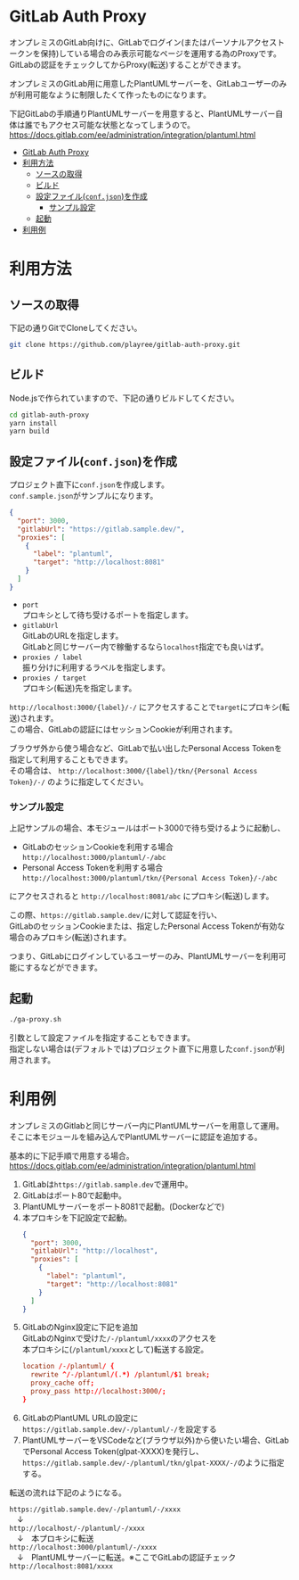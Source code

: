 # GitLab Auth Proxy

オンプレミスのGitLab向けに、GitLabでログイン(またはパーソナルアクセストークンを保持)している場合のみ表示可能なページを運用する為のProxyです。\
GitLabの認証をチェックしてからProxy(転送)することができます。

オンプレミスのGitLab用に用意したPlantUMLサーバーを、GitLabユーザーのみが利用可能なように制限したくて作ったものになります。

下記GitLabの手順通りPlantUMLサーバーを用意すると、PlantUMLサーバー自体は誰でもアクセス可能な状態となってしまうので。\
https://docs.gitlab.com/ee/administration/integration/plantuml.html

- [GitLab Auth Proxy](#gitlab-auth-proxy)
- [利用方法](#利用方法)
  - [ソースの取得](#ソースの取得)
  - [ビルド](#ビルド)
  - [設定ファイル(`conf.json`)を作成](#設定ファイルconfjsonを作成)
    - [サンプル設定](#サンプル設定)
  - [起動](#起動)
- [利用例](#利用例)


# 利用方法

## ソースの取得

下記の通りGitでCloneしてください。

```sh
git clone https://github.com/playree/gitlab-auth-proxy.git
```

## ビルド

Node.jsで作られていますので、下記の通りビルドしてください。

```sh
cd gitlab-auth-proxy
yarn install
yarn build
```

## 設定ファイル(`conf.json`)を作成

プロジェクト直下に`conf.json`を作成します。\
`conf.sample.json`がサンプルになります。

```json
{
  "port": 3000,
  "gitlabUrl": "https://gitlab.sample.dev/",
  "proxies": [
    {
      "label": "plantuml",
      "target": "http://localhost:8081"
    }
  ]
}
```

- `port`\
  プロキシとして待ち受けるポートを指定します。
- `gitlabUrl`\
  GitLabのURLを指定します。\
  GitLabと同じサーバー内で稼働するなら`localhost`指定でも良いはず。
- `proxies / label`\
  振り分けに利用するラベルを指定します。
- `proxies / target`\
  プロキシ(転送)先を指定します。

`http://localhost:3000/{label}/-/`
にアクセスすることで`target`にプロキシ(転送)されます。\
この場合、GitLabの認証にはセッションCookieが利用されます。

ブラウザ外から使う場合など、GitLabで払い出したPersonal Access Tokenを指定して利用することもできます。\
その場合は、
`http://localhost:3000/{label}/tkn/{Personal Access Token}/-/`
のように指定してください。

### サンプル設定

上記サンプルの場合、本モジュールはポート3000で待ち受けるように起動し、

- GitLabのセッションCookieを利用する場合\
  `http://localhost:3000/plantuml/-/abc`
- Personal Access Tokenを利用する場合\
  `http://localhost:3000/plantuml/tkn/{Personal Access Token}/-/abc`

にアクセスされると
`http://localhost:8081/abc`
にプロキシ(転送)します。

この際、`https://gitlab.sample.dev/`に対して認証を行い、\
GitLabのセッションCookieまたは、指定したPersonal Access Tokenが有効な場合のみプロキシ(転送)されます。

つまり、GitLabにログインしているユーザーのみ、PlantUMLサーバーを利用可能にするなどができます。

## 起動

```sh
./ga-proxy.sh
```

引数として設定ファイルを指定することもできます。\
指定しない場合は(デフォルトでは)プロジェクト直下に用意した`conf.json`が利用されます。

# 利用例

オンプレミスのGitlabと同じサーバー内にPlantUMLサーバーを用意して運用。\
そこに本モジュールを組み込んでPlantUMLサーバーに認証を追加する。

基本的に下記手順で用意する場合。\
https://docs.gitlab.com/ee/administration/integration/plantuml.html

1. GitLabは`https://gitlab.sample.dev`で運用中。
2. GitLabはポート80で起動中。
3. PlantUMLサーバーをポート8081で起動。(Dockerなどで)
4. 本プロキシを下記設定で起動。
    ```json
    {
      "port": 3000,
      "gitlabUrl": "http://localhost",
      "proxies": [
        {
          "label": "plantuml",
          "target": "http://localhost:8081"
        }
      ]
    }
    ```
5. GitLabのNginx設定に下記を追加\
   GitLabのNginxで受けた`/-/plantuml/xxxx`のアクセスを\
   本プロキシに(`/plantuml/xxxx`として)転送する設定。
    ```conf
    location /-/plantuml/ { 
      rewrite ^/-/plantuml/(.*) /plantuml/$1 break;
      proxy_cache off; 
      proxy_pass http://localhost:3000/;
    }
    ```
6. GitLabのPlantUML URLの設定に`https://gitlab.sample.dev/-/plantuml/-/`を設定する
7. PlantUMLサーバーをVSCodeなど(ブラウザ以外)から使いたい場合、GitLabでPersonal Access Token(glpat-XXXX)を発行し、\
   `https://gitlab.sample.dev/-/plantuml/tkn/glpat-XXXX/-/`のように指定する。

転送の流れは下記のようになる。

`https://gitlab.sample.dev/-/plantuml/-/xxxx`\
　↓\
`http://localhost/-/plantuml/-/xxxx`\
　↓　本プロキシに転送\
`http://localhost:3000/plantuml/-/xxxx`\
　↓　PlantUMLサーバーに転送。※ここでGitLabの認証チェック\
`http://localhost:8081/xxxx`
